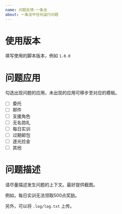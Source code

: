 ```yaml
---
name: 问题反馈-一条龙
about: 一条龙中任何运行问题
---
```


# 使用版本

填写使用的脚本版本，例如 `1.0.0`

# 问题应用

勾选出现问题的应用，未出现的应用可移步至对应的模板。

- [ ] 委托
- [ ] 邮件
- [ ] 支援角色
- [ ] 无名勋礼
- [ ] 每日实训
- [ ] 过期邮包
- [ ] 逐光捡金
- [ ] 其他

# 问题描述

请尽量描述发生问题的上下文。最好提供截图。

例如，每日实训无法领取500点奖励。

另外，可以将 `.log/log.txt` 上传。